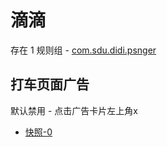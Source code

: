 # 滴滴

存在 1 规则组 - [com.sdu.didi.psnger](/src/apps/com.sdu.didi.psnger.ts)

## 打车页面广告

默认禁用 - 点击广告卡片左上角x

- [快照-0](https://i.gkd.li/import/13760846)
